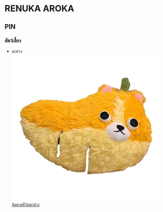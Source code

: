 # RENUKA AROKA
## PIN
### สัตว์เลี้ยง
- มะม่วง
![น้องมะม่วง](./img/img1.jpg)
[ติดตามชีวิตมะม่วง](https://www.bing.com/images/search?view=detailV2&ccid=X5wDS8yl&id=13BDE6831158A9FF419D441E88BA323278208D16&thid=OIP.X5wDS8ylC6h1oNdJaPzT-AHaHa&mediaurl=https%3A%2F%2Fth-test-11.slatic.net%2Fp%2F5f9c034bcca50ba875a0d74968fcd3f8.jpg&cdnurl=https%3A%2F%2Fth.bing.com%2Fth%2Fid%2FR.5f9c034bcca50ba875a0d74968fcd3f8%3Frik%3DFo0geDIyuogeRA%26pid%3DImgRaw%26r%3D0&exph=800&expw=800&q=%E0%B8%AB%E0%B8%A1%E0%B8%B2%E0%B8%A1%E0%B8%B0%E0%B8%A1%E0%B9%88%E0%B8%A7%E0%B8%87&simid=608032826116501857&FORM=IRPRST&ck=2EAAAAD97CB6249ADD53E1C4B193BD26&selectedIndex=8&itb=0&cw=1375&ch=664&ajaxhist=0&ajaxserp=0)

